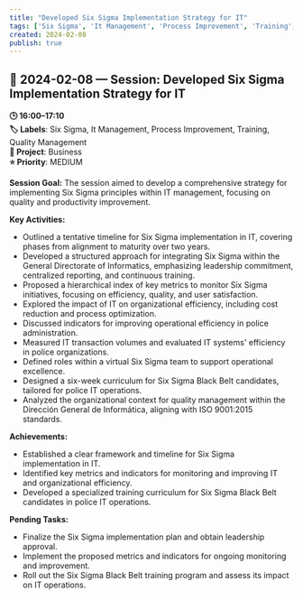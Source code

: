 ```yaml
---
title: "Developed Six Sigma Implementation Strategy for IT"
tags: ['Six Sigma', 'It Management', 'Process Improvement', 'Training', 'Quality Management']
created: 2024-02-08
publish: true
---
```


## 📅 2024-02-08 — Session: Developed Six Sigma Implementation Strategy for IT

**🕒 16:00–17:10**  
**🏷️ Labels**: Six Sigma, It Management, Process Improvement, Training, Quality Management  
**📂 Project**: Business  
**⭐ Priority**: MEDIUM  


**Session Goal:**
The session aimed to develop a comprehensive strategy for implementing Six Sigma principles within IT management, focusing on quality and productivity improvement.

**Key Activities:**
- Outlined a tentative timeline for Six Sigma implementation in IT, covering phases from alignment to maturity over two years.
- Developed a structured approach for integrating Six Sigma within the General Directorate of Informatics, emphasizing leadership commitment, centralized reporting, and continuous training.
- Proposed a hierarchical index of key metrics to monitor Six Sigma initiatives, focusing on efficiency, quality, and user satisfaction.
- Explored the impact of IT on organizational efficiency, including cost reduction and process optimization.
- Discussed indicators for improving operational efficiency in police administration.
- Measured IT transaction volumes and evaluated IT systems' efficiency in police organizations.
- Defined roles within a virtual Six Sigma team to support operational excellence.
- Designed a six-week curriculum for Six Sigma Black Belt candidates, tailored for police IT operations.
- Analyzed the organizational context for quality management within the Dirección General de Informática, aligning with ISO 9001:2015 standards.

**Achievements:**
- Established a clear framework and timeline for Six Sigma implementation in IT.
- Identified key metrics and indicators for monitoring and improving IT and organizational efficiency.
- Developed a specialized training curriculum for Six Sigma Black Belt candidates in police IT operations.

**Pending Tasks:**
- Finalize the Six Sigma implementation plan and obtain leadership approval.
- Implement the proposed metrics and indicators for ongoing monitoring and improvement.
- Roll out the Six Sigma Black Belt training program and assess its impact on IT operations.
